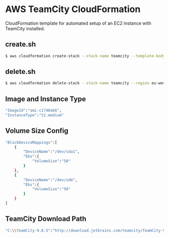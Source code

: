 # AWS TeamCity CloudFormation

CloudFormation template for automated setup of an EC2 instance with TeamCity installed.

## create.sh

```sh
$ aws cloudformation create-stack --stack-name teamcity --template-body file://teamcity-server.template --region eu-west-1
```

## delete.sh

```sh
$ aws cloudformation delete-stack --stack-name teamcity --region eu-west-1
```

## Image and Instance Type

```sh
"ImageId":"ami-c1740ab6",
"InstanceType":"t2.medium"
```

## Volume Size Config

```sh
"BlockDeviceMappings":[
	{
  		"DeviceName":"/dev/sda1",
  		"Ebs":{
     		"VolumeSize":"50"
  		}
	},
	{
  		"DeviceName":"/dev/sdm",
  		"Ebs":{
     		"VolumeSize":"50"
  		}
	}
]
```

## TeamCity Download Path

```sh
"C:\\TeamCity-9.0.5":"http://download.jetbrains.com/teamcity/TeamCity-9.0.5.tar.gz"
```